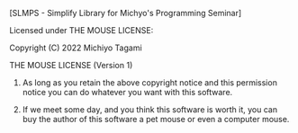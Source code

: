 [SLMPS - Simplify Library for Michyo's Programming Seminar]

Licensed under THE MOUSE LICENSE:

Copyright (C) 2022 Michiyo Tagami

THE MOUSE LICENSE (Version 1)

1. As long as you retain the above copyright notice and this permission notice you can do whatever you want with this software.

2. If we meet some day, and you think this software is worth it, you can buy the author of this software a pet mouse or even a computer mouse.
